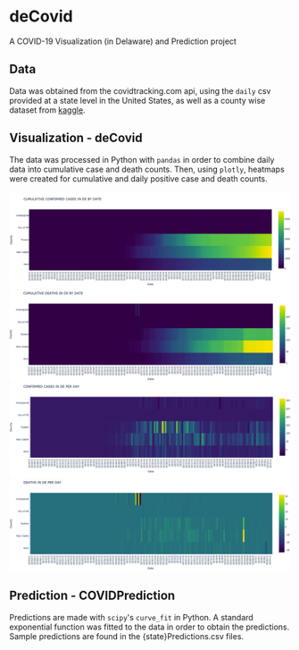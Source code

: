 # deCovid 
A COVID-19 Visualization (in Delaware) and Prediction project

## Data
Data was obtained from the covidtracking.com api, using the ```daily``` csv provided at a state level in the United States, as well as a county wise dataset from [kaggle](https://www.kaggle.com/imdevskp/corona-virus-report?select=usa_county_wise.csv).

## Visualization - deCovid

The data was processed in Python with ```pandas``` in order to combine daily data into cumulative case and death counts. Then, using ```plotly```, heatmaps were created for cumulative and daily positive case and death counts.

![cumulative positive](/heatmaps/cumuPositive.png?raw=true)
![cumulative deaths](/heatmaps/cumuDeaths.png?raw=true)
![daily positive](/heatmaps/dailyPositive.png?raw=true)
![daily deaths](/heatmaps/dailyDeaths.png?raw=true)


## Prediction - COVIDPrediction

Predictions are made with ```scipy```'s ```curve_fit``` in Python. A standard exponential function was fitted to the data in order to obtain the predictions. Sample predictions are found in the {state}Predictions.csv files.
